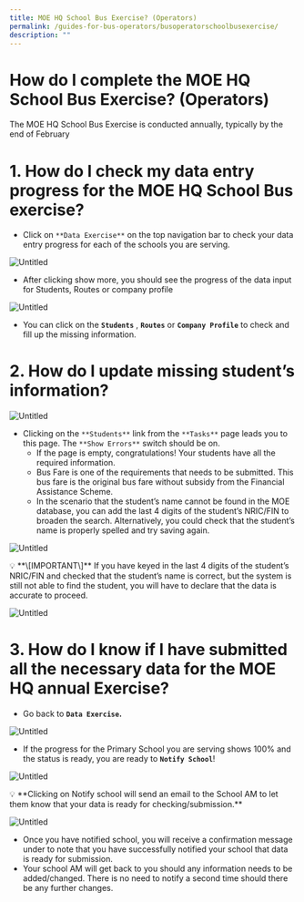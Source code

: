 ```yaml
---
title: MOE HQ School Bus Exercise? (Operators)
permalink: /guides-for-bus-operators/busoperatorschoolbusexercise/
description: ""
---
```

How do I complete the MOE HQ School Bus Exercise? (Operators)
=============================================================

The MOE HQ School Bus Exercise is conducted annually, typically by the end of February

1\. How do I check my data entry progress for the MOE HQ School Bus exercise?
=============================================================================

*   Click on `**Data Exercise**` on the top navigation bar to check your data entry progress for each of the schools you are serving.

![Untitled](https://s3-us-west-2.amazonaws.com/secure.notion-static.com/24525dcf-e1e0-432b-834d-c54dbfb42521/Untitled.png)

*   After clicking show more, you should see the progress of the data input for Students, Routes or company profile

![Untitled](https://s3-us-west-2.amazonaws.com/secure.notion-static.com/1a78c9b0-46b3-4200-ad21-bec50a12ce69/Untitled.png)

*   You can click on the **`Students`** , **`Routes`** or **`Company Profile`** to check and fill up the missing information.

2\. How do I update missing student’s information?
==================================================

![Untitled](https://s3-us-west-2.amazonaws.com/secure.notion-static.com/3e379299-fc94-4a81-973f-8596bccdda52/Untitled.png)

*   Clicking on the `**Students**` link from the `**Tasks**` page leads you to this page. The `**Show Errors**` switch should be on.
    *   If the page is empty, congratulations! Your students have all the required information.
    *   Bus Fare is one of the requirements that needs to be submitted. This bus fare is the original bus fare without subsidy from the Financial Assistance Scheme.
    *   In the scenario that the student’s name cannot be found in the MOE database, you can add the last 4 digits of the student’s NRIC/FIN to broaden the search. Alternatively, you could check that the student’s name is properly spelled and try saving again.

![Untitled](https://s3-us-west-2.amazonaws.com/secure.notion-static.com/4143330e-decb-40a0-a375-e4495de27cb7/Untitled.png)

<aside> 💡 **\[IMPORTANT\]** If you have keyed in the last 4 digits of the student’s NRIC/FIN and checked that the student’s name is correct, but the system is still not able to find the student, you will have to declare that the data is accurate to proceed.

</aside>

![Untitled](https://s3-us-west-2.amazonaws.com/secure.notion-static.com/20e5cf2a-fee8-42ad-8e0b-d98bfaf0b941/Untitled.png)

3\. How do I know if I have submitted all the necessary data for the MOE HQ annual Exercise?
============================================================================================

*   Go back to **`Data Exercise`.**

![Untitled](https://s3-us-west-2.amazonaws.com/secure.notion-static.com/0f531671-f2b8-4265-be92-cad35ee61ede/Untitled.png)

*   If the progress for the Primary School you are serving shows 100% and the status is ready, you are ready to **`Notify School`**!

![Untitled](https://s3-us-west-2.amazonaws.com/secure.notion-static.com/efed680a-82ae-4085-86ff-77e3cd72cfdf/Untitled.png)

<aside> 💡 **Clicking on Notify school will send an email to the School AM to let them know that your data is ready for checking/submission.**

</aside>

![Untitled](https://s3-us-west-2.amazonaws.com/secure.notion-static.com/64ab671b-099f-47d3-9ce1-3332765aa745/Untitled.png)

*   Once you have notified school, you will receive a confirmation message under to note that you have successfully notified your school that data is ready for submission.
*   Your school AM will get back to you should any information needs to be added/changed. There is no need to notify a second time should there be any further changes.